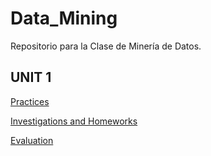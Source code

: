 # Data_Mining
Repositorio para la Clase de Minería de Datos.

## UNIT 1

[Practices](https://github.com/Marquez99/Data_Mining/blob/Unit_1/Practices/Readme.md)

[Investigations and Homeworks](https://github.com/Marquez99/Data_Mining/tree/Unit_1/Investigations%20and%20Homeworks)

[Evaluation](https://github.com/Marquez99/Data_Mining/tree/Unit_1/Evaluacion)
